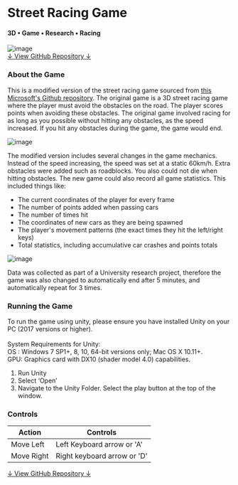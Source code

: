 <div class="writtenContent">
<br>

# Street Racing Game
#### 3D • Game • Research • Racing

<!-- ----------- Intro ----------- -->
<div class="image-container">
    <img src="../../assets/content/projects-images/racingGame/header.PNG" alt="image" class="image-full"/>
</div>
<!-- ----------------------------- -->

<div class="download-container">
    <div class="download-link">
        <a href="https://github.com/vondreii/Modified-Street-Racing-Game" class="button">↓ View GitHub Repository ↓</a>
    </div>
</div>

### About the Game

This is a modified version of the street racing game sourced from [this Microsoft's Github repository](https://github.com/Microsoft/Imagine_street-racing).
The original game is a 3D street racing game where the player must avoid the obstacles on the road. The player scores points when avoiding these obstacles. 
The original game involved racing for as long as you possible without hitting any obstacles, as the speed increased. If you hit any obstacles during the game, the game would end.

<!-- ----------- Image ----------- -->   
<div class="image-container">
  <img src="../../assets/content/projects-images/racingGame/street-racing-preview.gif" alt="image" class="image"/> 
</div>
<!-- ----------------------------- -->

The modified version includes several changes in the game mechanics. Instead of the speed increasing, the speed was set at a static 60km/h. 
Extra obstacles were added such as roadblocks. You also could not die when hitting obstacles. The new game could also record all game statistics. This included things like:

* The current coordinates of the player for every frame
* The number of points added when passing cars
* The number of times hit
* The coordinates of new cars as they are being spawned
* The player's movement patterns (the exact times they hit the left/right keys)
* Total statistics, including accumulative car crashes and points totals

<!-- ----------- Image ----------- -->   
<div class="image-container">
  <img src="../../assets/content/projects-images/racingGame/roadblock.PNG" alt="image" class="image"/> 
</div>
<!-- ----------------------------- -->

Data was collected as part of a University research project, therefore the game was also changed to automatically end after 5 minutes, and automatically repeat for 3 times.

### Running the Game
To run the game using unity, please ensure you have installed Unity on your PC (2017
versions or higher).\
\
System Requirements for Unity:\
OS : Windows 7 SP1+, 8, 10, 64-bit versions only; Mac OS X 10.11+.\
GPU: Graphics card with DX10 (shader model 4.0) capabilities.

1. Run Unity
2. Select ‘Open’
3. Navigate to the Unity Folder. Select the play button at the top of the window.

### Controls

Action  	  	| Controls
--------------- | -------------
Move Left 	  	| Left Keyboard arrow or 'A'
Move Right	  	| Right keyboard arrow or 'D'


<div class="download-container">
    <div class="download-link">
        <a href="https://github.com/vondreii/Modified-Street-Racing-Game" class="button">↓ View GitHub Repository ↓</a>
    </div>
</div>

</div>